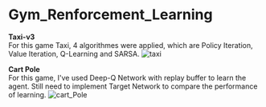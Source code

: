 # Gym_Renforcement_Learning
<b>Taxi-v3</b></br>
For this game Taxi, 4 algorithmes were applied, which are Policy Iteration, Value Iteration, Q-Learning and SARSA.
![taxi](https://github.com/nhs2828/Gym_Renforcement_Learning/assets/78078713/e8fa41f7-0f42-44ea-8bc0-3a92eb86d5b4)

<b>Cart Pole</b></br>
For this game, I've used Deep-Q Network with replay buffer to learn the agent. Still need to implement Target Network to compare the performance of learning.
![cart_Pole](https://github.com/nhs2828/Gym_Renforcement_Learning/assets/78078713/8370611c-54cb-4da7-9065-712243486937)

